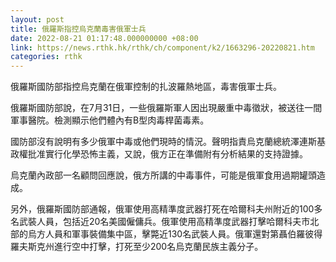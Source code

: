 ```yaml
---
layout: post
title: 俄羅斯指控烏克蘭毒害俄軍士兵
date: 2022-08-21 01:17:48.000000000 +08:00
link: https://news.rthk.hk/rthk/ch/component/k2/1663296-20220821.htm
categories: rthk
---
```


俄羅斯國防部指控烏克蘭在俄軍控制的扎波羅熱地區，毒害俄軍士兵。

俄羅斯國防部說，在7月31日，一些俄羅斯軍人因出現嚴重中毒徵狀，被送往一間軍事醫院。檢測顯示他們體內有B型肉毒桿菌毒素。

國防部沒有說明有多少俄軍中毒或他們現時的情況。聲明指責烏克蘭總統澤連斯基政權批准實行化學恐怖主義，又說，俄方正在準備附有分析結果的支持證據。

烏克蘭內政部一名顧問回應說，俄方所講的中毒事件，可能是俄軍食用過期罐頭造成。

另外，俄羅斯國防部通報，俄軍使用高精準度武器打死在哈爾科夫州附近的100多名武裝人員，包括近20名美國僱傭兵。俄軍使用高精準度武器打擊哈爾科夫市北部的烏方人員和軍事裝備集中區，擊斃近130名武裝人員。俄軍還對第聶伯羅彼得羅夫斯克州進行空中打擊，打死至少200名烏克蘭民族主義分子。

